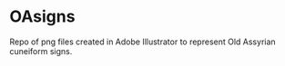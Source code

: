 # OAsigns
Repo of png files created in Adobe Illustrator to represent Old Assyrian cuneiform signs. 
